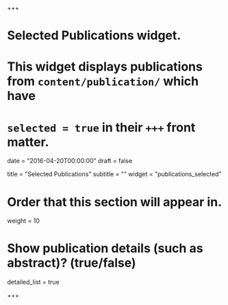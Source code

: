 +++
# Selected Publications widget.
# This widget displays publications from `content/publication/` which have
# `selected = true` in their `+++` front matter.
  
date = "2016-04-20T00:00:00"
draft = false
  
title = "Selected Publications"
subtitle = ""
widget = "publications_selected"
  
# Order that this section will appear in.
weight = 10
  
# Show publication details (such as abstract)? (true/false)
detailed_list = true
  
+++
    